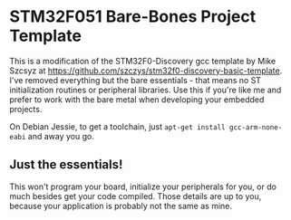# STM32F051 Bare-Bones Project Template

This is a modification of the STM32F0-Discovery gcc template by Mike Szcsyz
at https://github.com/szczys/stm32f0-discovery-basic-template. I've removed
everything but the bare essentials - that means no ST initialization routines
or peripheral libraries. Use this if you're like me and prefer to work with
the bare metal when developing your embedded projects.

On Debian Jessie, to get a toolchain, just `apt-get install gcc-arm-none-eabi`
and away you go.

## Just the essentials!

This won't program your board, initialize your peripherals for you,
or do much besides get your code compiled. Those details are up to you,
because your application is probably not the same as mine.

